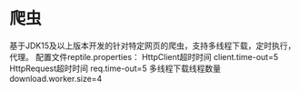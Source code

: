 # 爬虫
基于JDK15及以上版本开发的针对特定网页的爬虫，支持多线程下载，定时执行，代理。
配置文件reptile.properties：
HttpClient超时时间
client.time-out=5
HttpRequest超时时间
req.time-out=5
多线程下载线程数量
download.worker.size=4
